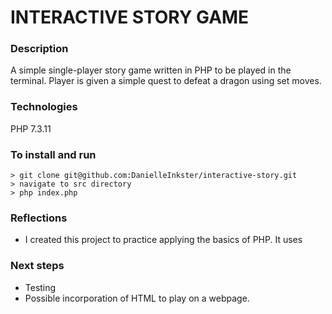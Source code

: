 # INTERACTIVE STORY GAME #

### Description ###

A simple single-player story game written in PHP to be played in the terminal. Player is given a simple quest to defeat a dragon using set moves. 

### Technologies ###
PHP 7.3.11

### To install and run ###
```
> git clone git@github.com:DanielleInkster/interactive-story.git
> navigate to src directory
> php index.php
```

### Reflections ###

- I created this project to practice applying the basics of PHP. It uses 

### Next steps ###
- Testing
- Possible incorporation of HTML to play on a webpage.







